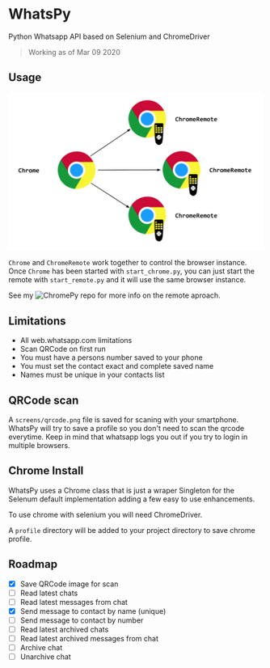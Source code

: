 # WhatsPy

Python Whatsapp API based on Selenium and ChromeDriver

> Working as of Mar 09 2020

## Usage

![ChromePy](/whatspy/img/chromepy.png)

`Chrome` and `ChromeRemote` work together to control the browser instance. Once
`Chrome` has been started with `start_chrome.py`, you can just start the remote 
with `start_remote.py` and it will use the same browser instance.

See my ![ChromePy](https://github.com/matheusvanzan/chromepy) repo for more info on the remote aproach.

## Limitations

- All web.whatsapp.com limitations
- Scan QRCode on first run
- You must have a persons number saved to your phone
- You must set the contact exact and complete saved name
- Names must be unique in your contacts list

## QRCode scan

A `screens/qrcode.png` file is saved for scaning with your smartphone. 
WhatsPy will try to save a profile so you don't need to scan the qrcode everytime.
Keep in mind that whatsapp logs you out if you try to login in multiple browsers.

## Chrome Install

WhatsPy uses a Chrome class that is just a wraper Singleton for the Selenum 
default implementation adding a few easy to use enhancements.

To use chrome with selenium you will need ChromeDriver.

A `profile` directory will be added to your project directory to save chrome profile.

## Roadmap

- [x] Save QRCode image for scan
- [ ] Read latest chats
- [ ] Read latest messages from chat
- [x] Send message to contact by name (unique)
- [ ] Send message to contact by number
- [ ] Read latest archived chats
- [ ] Read latest archived messages from chat
- [ ] Archive chat
- [ ] Unarchive chat